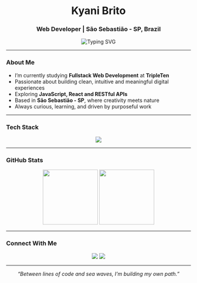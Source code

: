 <h1 align="center">Kyani Brito</h1>

<h3 align="center">Web Developer | São Sebastião - SP, Brazil</h3>

<p align="center">
  <img src="https://readme-typing-svg.herokuapp.com?color=%23A3F7BF&center=true&vCenter=true&lines=Web+Developer;Front-end+Student;20+Years+Old;From+the+Sea+to+the+Code" alt="Typing SVG" />
</p>

---

### About Me
- I’m currently studying **Fullstack Web Development** at **TripleTen**  
- Passionate about building clean, intuitive and meaningful digital experiences  
- Exploring **JavaScript, React and RESTful APIs**  
- Based in **São Sebastião - SP**, where creativity meets nature  
- Always curious, learning, and driven by purposeful work  

---

### Tech Stack

<p align="center">
  <img src="https://skillicons.dev/icons?i=html,css,js,react,nodejs,git,github,figma,vscode&theme=dark" />
</p>

---

### GitHub Stats

<p align="center">
  <img height="150em" src="https://github-readme-stats.vercel.app/api?username=kyanibrito&show_icons=true&theme=tokyonight&hide_border=true" />
  <img height="150em" src="https://github-readme-stats.vercel.app/api/top-langs/?username=kyanibrito&layout=compact&langs_count=8&theme=tokyonight&hide_border=true" />
</p>

---

### Connect With Me

<p align="center">
  <a href="mailto:kyanimag@icloud.com"><img src="https://img.shields.io/badge/Email-5A9?style=for-the-badge&logo=gmail&logoColor=white" /></a>
  <a href="https://www.linkedin.com/in/kyani-magalhaes/"><img src="https://img.shields.io/badge/LinkedIn-0077B5?style=for-the-badge&logo=linkedin&logoColor=white" /></a>
</p>

---

<p align="center"><i>“Between lines of code and sea waves, I’m building my own path.”</i></p>
